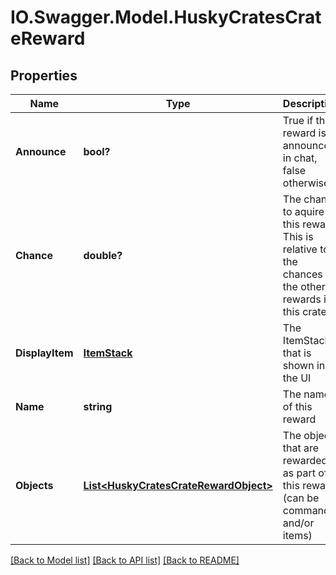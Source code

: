 # IO.Swagger.Model.HuskyCratesCrateReward
## Properties

Name | Type | Description | Notes
------------ | ------------- | ------------- | -------------
**Announce** | **bool?** | True if this reward is announced in chat, false otherwise | 
**Chance** | **double?** | The chance to aquire this reward. This is relative to the chances of the other rewards in this crate | 
**DisplayItem** | [**ItemStack**](ItemStack.md) | The ItemStack that is shown in the UI | 
**Name** | **string** | The name of this reward | 
**Objects** | [**List&lt;HuskyCratesCrateRewardObject&gt;**](HuskyCratesCrateRewardObject.md) | The objects that are rewarded as part of this reward (can be commands and/or items) | 

[[Back to Model list]](../README.md#documentation-for-models) [[Back to API list]](../README.md#documentation-for-api-endpoints) [[Back to README]](../README.md)


